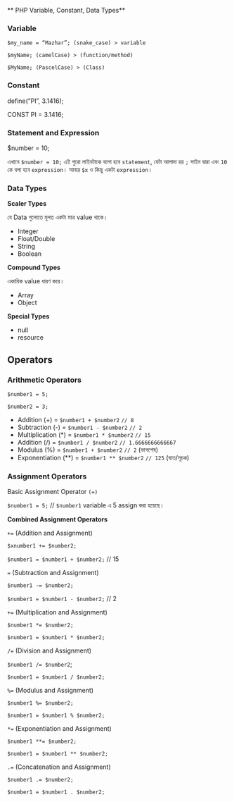 ** PHP Variable, Constant, Data Types**

### Variable

`$my_name = “Mazhar”; (snake_case) > variable`

`$myName; (camelCase) > (function/method)`

`$MyName; (PascelCase) > (Class)`

### Constant

define(”PI”, 3.1416);

CONST PI = 3.1416;

### Statement and Expression

$number = 10; 

এখানে `$number = 10;` এই পুরো লাইনটাকে বলো হবে `statement`, যেটা আলাদা হয় `;` সাইন দ্বারা এবং `10` কে বলা হবে `expression`। আবার `$x` ও কিন্তু একটা `expression`।  

### Data Types

**Scaler Types**

যে Data গুলোতে মূলত একটা মাত্র value থাকে।

- Integer
- Float/Double
- String
- Boolean

**Compound Types**

একাধিক value ধারণ করে।

- Array
- Object

**Special Types**

- null
- resource

## Operators

### Arithmetic Operators

`$number1 = 5;`

`$number2 = 3;`

- Addition (+) = `$number1 + $number2` `// 8`
- Subtraction (-) = `$number1 - $number2` `// 2`
- Multiplication (*) = `$number1 * $number2` `// 15`
- Addition (/) = `$number1 / $number2` `// 1.6666666666667`
- Modulus (%) = `$number1 + $number2` `// 2` (ভাগশেষ)
- Exponentiation (**) = `$number1 ** $number2` `// 125` (ঘাত/সূচক)

### Assignment Operators

Basic Assignment Operator `(=)` 

`$number1 = 5;` // `$number1` variable এ 5 assign করা হয়েছে।

**Combined Assignment Operators**

`+=` (Addition and Assignment)

`$xnumber1 += $number2;`

`$number1 = $number1 + $number2;` // 15

`=` (Subtraction and Assignment)

`$number1 -= $number2;`

`$number1 = $number1 - $number2;` // 2

`+=` (Multiplication and Assignment)

`$number1 *= $number2;`

`$number1 = $number1 * $number2;`

`/=` (Division and Assignment)

`$number1 /= $number2`;

`$number1 = $number1 / $number2;`

`%=` (Modulus and Assignment)

`$number1 %= $number2;`

`$number1 = $number1 % $number2;`

`*=` (Exponentiation and Assignment)

`$number1 **= $number2;`

`$number1 = $number1 ** $number2;`

`.=` (Concatenation and Assignment)

`$number1 .= $number2;`

`$number1 = $number1 . $number2;`